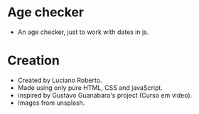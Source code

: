 # Age checker

- An age checker, just to work with dates in js.

# Creation

- Created by Luciano Roberto.
- Made using only pure HTML, CSS and javaScript.
- inspired by Gustavo Guanabara's project (Curso em video).
- Images from unsplash.
